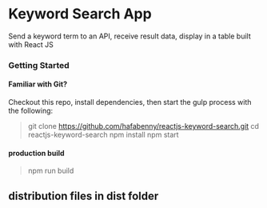 # Keyword Search App

Send a keyword term to an API, receive result data, display in a table built with React JS

### Getting Started

#### Familiar with Git?
Checkout this repo, install dependencies, then start the gulp process with the following:


> git clone https://github.com/hafabenny/reactjs-keyword-search.git
> cd reactjs-keyword-search
> npm install
> npm start

#### production build
> npm run build

## distribution files in dist folder

